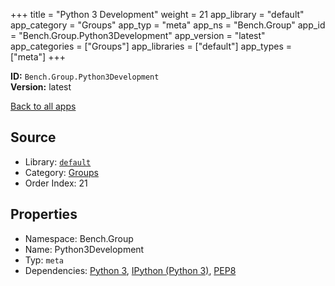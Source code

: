 ﻿+++
title = "Python 3 Development"
weight = 21
app_library = "default"
app_category = "Groups"
app_typ = "meta"
app_ns = "Bench.Group"
app_id = "Bench.Group.Python3Development"
app_version = "latest"
app_categories = ["Groups"]
app_libraries = ["default"]
app_types = ["meta"]
+++

**ID:** `Bench.Group.Python3Development`  
**Version:** latest  
<!--more-->

[Back to all apps](/apps/)

## Source

* Library: [`default`](/app_libraries/default)
* Category: [Groups](/app_categories/groups)
* Order Index: 21

## Properties

* Namespace: Bench.Group
* Name: Python3Development
* Typ: `meta`
* Dependencies: [Python 3](/apps/Bench.Python3), [IPython (Python 3)](/apps/Bench.Python3.IPython), [PEP8](/apps/Bench.Python.PEP8)

